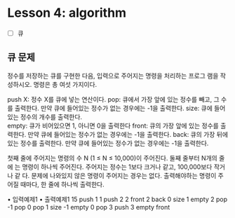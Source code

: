 # Lesson 4: algorithm
- [ ] 큐

## 큐 문제
정수를 저장하는 큐를 구현한 다음, 입력으로 주어지는 명령을 처리하는 프로그 램을 작성하시오.
명령은 총 여섯 가지이다.

push X: 정수 X를 큐에 넣는 연산이다.
pop: 큐에서 가장 앞에 있는 정수를 빼고, 그 수를 출력한다. 만약 큐에 들어있는 정수가 없는 경우에는 -1을 출력한다.
size: 큐에 들어있는 정수의 개수를 출력한다.  
empty: 큐가 비어있으면 1, 아니면 0을 출력한다
front: 큐의 가장 앞에 있는 정수를 출력한다. 만약 큐에 들어있는 정수가 없는 경우에는 -1을 출력한다.
back: 큐의 가장 뒤에 있는 정수를 출력한다. 만약 큐에 들어있는 정수가 없는 경우에는 -1을 출력한다.


첫째 줄에 주어지는 명령의 수 N (1 ≤ N ≤ 10,000)이 주어진다. 둘째 줄부터 N개의 줄에 는 명령이 하나씩 주어진다. 주어지는 정수는 1보다 크거나 같고, 100,000보다 작거나 같 다. 문제에 나와있지 않은 명령이 주어지는 경우는 없다.
출력해야하는 명령이 주어질 때마다, 한 줄에 하나씩 출력한다.


• 입력예제1          • 출력예제1
15 
push 1              1
push 2              2
front               2
back                0
size                1
empty               2
pop                 -1
pop                 0
pop                 1
size                -1
empty               0
pop                 3
push 3 
empty 
front
